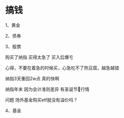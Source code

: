 # 搞钱

1、黄金

2、债券

3、股票

购买了纳指 买得太急了 买入后爆亏

心得，不要在着急的时候买，心急吃不了热豆腐，越急越错

纳指3天重回2w点 真的快啊

纳指年末 因为会计准则差异 有圣诞节🎄行情


问题 场外基金购买etf就没有溢价吗？


4、基金